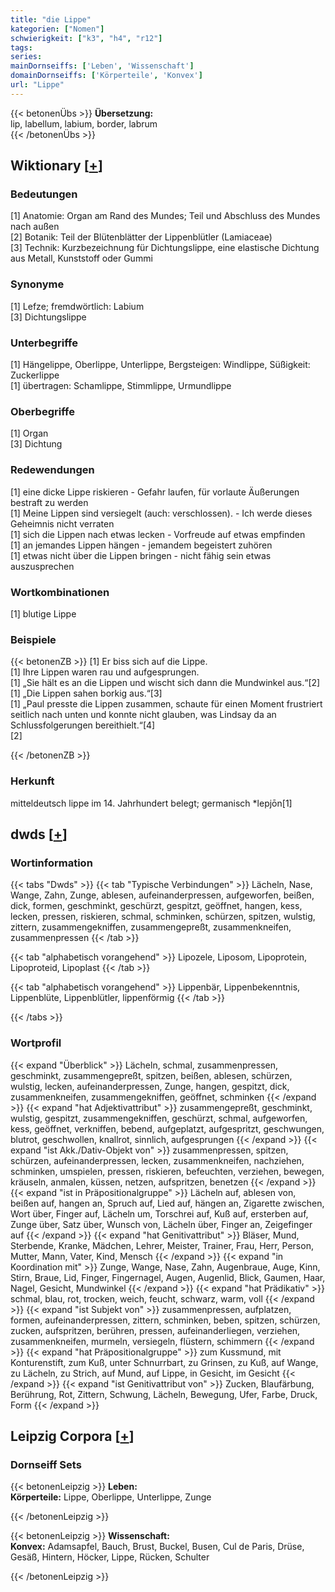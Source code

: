 ```yaml
---
title: "die Lippe"
kategorien: ["Nomen"]
schwierigkeit: ["k3", "h4", "r12"]
tags:
series:
mainDornseiffs: ['Leben', 'Wissenschaft']
domainDornseiffs: ['Körperteile', 'Konvex']
url: "Lippe"
---
```


{{< betonenÜbs >}}
**Übersetzung:**  
lip, labellum, labium, border, labrum  
{{< /betonenÜbs >}}

## Wiktionary [[+](https://de.wiktionary.org/wiki/Lippe)]

### Bedeutungen
[1] Anatomie: Organ am Rand des Mundes; Teil und Abschluss des Mundes nach außen  
[2] Botanik: Teil der Blütenblätter der Lippenblütler (Lamiaceae)  
[3] Technik: Kurzbezeichnung für Dichtungslippe, eine elastische Dichtung aus Metall, Kunststoff oder Gummi  

### Synonyme
[1] Lefze; fremdwörtlich: Labium  
[3] Dichtungslippe  

### Unterbegriffe
[1] Hängelippe, Oberlippe, Unterlippe, Bergsteigen: Windlippe, Süßigkeit: Zuckerlippe  
[1] übertragen: Schamlippe, Stimmlippe, Urmundlippe  

### Oberbegriffe
[1] Organ  
[3] Dichtung  

### Redewendungen
[1] eine dicke Lippe riskieren - Gefahr laufen, für vorlaute Äußerungen bestraft zu werden  
[1] Meine Lippen sind versiegelt (auch: verschlossen). - Ich werde dieses Geheimnis nicht verraten  
[1] sich die Lippen nach etwas lecken - Vorfreude auf etwas empfinden  
[1] an jemandes Lippen hängen - jemandem begeistert zuhören  
[1] etwas nicht über die Lippen bringen - nicht fähig sein etwas auszusprechen  

### Wortkombinationen
[1] blutige Lippe  

### Beispiele
{{< betonenZB >}}
[1] Er biss sich auf die Lippe.  
[1] Ihre Lippen waren rau und aufgesprungen.  
[1] „Sie hält es an die Lippen und wischt sich dann die Mundwinkel aus.“[2]  
[1] „Die Lippen sahen borkig aus.“[3]  
[1] „Paul presste die Lippen zusammen, schaute für einen Moment frustriert seitlich nach unten und konnte nicht glauben, was Lindsay da an Schlussfolgerungen bereithielt.“[4]  
[2]  

{{< /betonenZB >}}
### Herkunft
mitteldeutsch lippe im 14. Jahrhundert belegt; germanisch *lepjōn[1]  



## dwds [[+](https://www.dwds.de/wb/Lippe)]

### Wortinformation
{{< tabs "Dwds" >}}
{{< tab "Typische Verbindungen" >}}
Lächeln, Nase, Wange, Zahn, Zunge, ablesen, aufeinanderpressen, aufgeworfen, beißen, dick, formen, geschminkt, geschürzt, gespitzt, geöffnet, hangen, kess, lecken, pressen, riskieren, schmal, schminken, schürzen, spitzen, wulstig, zittern, zusammengekniffen, zusammengepreßt, zusammenkneifen, zusammenpressen
{{< /tab >}}

{{< tab "alphabetisch vorangehend" >}}
Lipozele, Liposom, Lipoprotein, Lipoproteid, Lipoplast
{{< /tab >}}

{{< tab "alphabetisch vorangehend" >}}
Lippenbär, Lippenbekenntnis, Lippenblüte, Lippenblütler, lippenförmig
{{< /tab >}}

{{< /tabs >}}

### Wortprofil
{{< expand "Überblick" >}} Lächeln, schmal, zusammenpressen, geschminkt, zusammengepreßt, spitzen, beißen, ablesen, schürzen, wulstig, lecken, aufeinanderpressen, Zunge, hangen, gespitzt, dick, zusammenkneifen, zusammengekniffen, geöffnet, schminken {{< /expand >}}
{{< expand "hat Adjektivattribut" >}} zusammengepreßt, geschminkt, wulstig, gespitzt, zusammengekniffen, geschürzt, schmal, aufgeworfen, kess, geöffnet, verkniffen, bebend, aufgeplatzt, aufgespritzt, geschwungen, blutrot, geschwollen, knallrot, sinnlich, aufgesprungen {{< /expand >}}
{{< expand "ist Akk./Dativ-Objekt von" >}} zusammenpressen, spitzen, schürzen, aufeinanderpressen, lecken, zusammenkneifen, nachziehen, schminken, umspielen, pressen, riskieren, befeuchten, verziehen, bewegen, kräuseln, anmalen, küssen, netzen, aufspritzen, benetzen {{< /expand >}}
{{< expand "ist in Präpositionalgruppe" >}} Lächeln auf, ablesen von, beißen auf, hangen an, Spruch auf, Lied auf, hängen an, Zigarette zwischen, Wort über, Finger auf, Lächeln um, Torschrei auf, Kuß auf, ersterben auf, Zunge über, Satz über, Wunsch von, Lächeln über, Finger an, Zeigefinger auf {{< /expand >}}
{{< expand "hat Genitivattribut" >}} Bläser, Mund, Sterbende, Kranke, Mädchen, Lehrer, Meister, Trainer, Frau, Herr, Person, Mutter, Mann, Vater, Kind, Mensch {{< /expand >}}
{{< expand "in Koordination mit" >}} Zunge, Wange, Nase, Zahn, Augenbraue, Auge, Kinn, Stirn, Braue, Lid, Finger, Fingernagel, Augen, Augenlid, Blick, Gaumen, Haar, Nagel, Gesicht, Mundwinkel {{< /expand >}}
{{< expand "hat Prädikativ" >}} schmal, blau, rot, trocken, weich, feucht, schwarz, warm, voll {{< /expand >}}
{{< expand "ist Subjekt von" >}} zusammenpressen, aufplatzen, formen, aufeinanderpressen, zittern, schminken, beben, spitzen, schürzen, zucken, aufspritzen, berühren, pressen, aufeinanderliegen, verziehen, zusammenkneifen, murmeln, versiegeln, flüstern, schimmern {{< /expand >}}
{{< expand "hat Präpositionalgruppe" >}} zum Kussmund, mit Konturenstift, zum Kuß, unter Schnurrbart, zu Grinsen, zu Kuß, auf Wange, zu Lächeln, zu Strich, auf Mund, auf Lippe, in Gesicht, im Gesicht {{< /expand >}}
{{< expand "ist Genitivattribut von" >}} Zucken, Blaufärbung, Berührung, Rot, Zittern, Schwung, Lächeln, Bewegung, Ufer, Farbe, Druck, Form {{< /expand >}}

## Leipzig Corpora [[+](https://corpora.uni-leipzig.de/en/res?word=Lippe&corpusId=deu_newscrawl-public_2018)]

### Dornseiff Sets
{{< betonenLeipzig >}}
**Leben:**  
**Körperteile:** Lippe, Oberlippe, Unterlippe, Zunge  

{{< /betonenLeipzig >}}


{{< betonenLeipzig >}}
**Wissenschaft:**  
**Konvex:** Adamsapfel, Bauch, Brust, Buckel, Busen, Cul de Paris, Drüse, Gesäß, Hintern, Höcker, Lippe, Rücken, Schulter  

{{< /betonenLeipzig >}}
